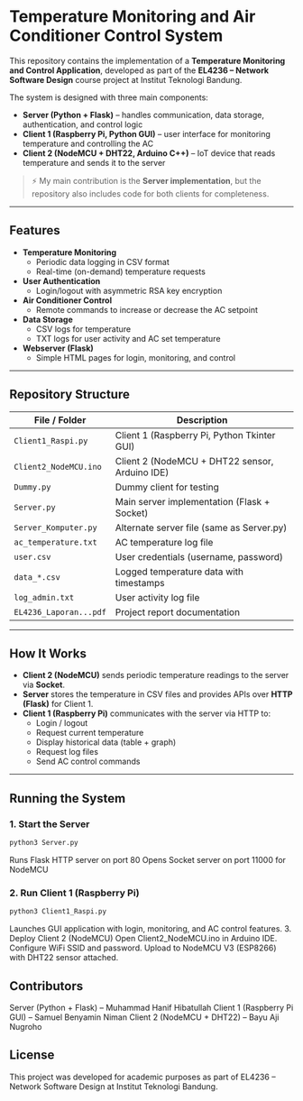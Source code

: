 # Temperature Monitoring and Air Conditioner Control System

This repository contains the implementation of a **Temperature Monitoring and Control Application**, developed as part of the **EL4236 – Network Software Design** course project at Institut Teknologi Bandung.  

The system is designed with three main components:
- **Server (Python + Flask)** – handles communication, data storage, authentication, and control logic  
- **Client 1 (Raspberry Pi, Python GUI)** – user interface for monitoring temperature and controlling the AC  
- **Client 2 (NodeMCU + DHT22, Arduino C++)** – IoT device that reads temperature and sends it to the server  

> ⚡ My main contribution is the **Server implementation**, but the repository also includes code for both clients for completeness.

---

## Features
- **Temperature Monitoring**
  - Periodic data logging in CSV format
  - Real-time (on-demand) temperature requests
- **User Authentication**
  - Login/logout with asymmetric RSA key encryption
- **Air Conditioner Control**
  - Remote commands to increase or decrease the AC setpoint
- **Data Storage**
  - CSV logs for temperature
  - TXT logs for user activity and AC set temperature
- **Webserver (Flask)**
  - Simple HTML pages for login, monitoring, and control

---

## Repository Structure
| File / Folder           | Description                                   |
|-------------------------|-----------------------------------------------|
| `Client1_Raspi.py`      | Client 1 (Raspberry Pi, Python Tkinter GUI)   |
| `Client2_NodeMCU.ino`   | Client 2 (NodeMCU + DHT22 sensor, Arduino IDE)|
| `Dummy.py`              | Dummy client for testing                      |
| `Server.py`             | Main server implementation (Flask + Socket)   |
| `Server_Komputer.py`    | Alternate server file (same as Server.py)     |
| `ac_temperature.txt`    | AC temperature log file                       |
| `user.csv`              | User credentials (username, password)         |
| `data_*.csv`            | Logged temperature data with timestamps       |
| `log_admin.txt`         | User activity log file                        |
| `EL4236_Laporan...pdf`  | Project report documentation                  |


---

## How It Works
- **Client 2 (NodeMCU)** sends periodic temperature readings to the server via **Socket**.  
- **Server** stores the temperature in CSV files and provides APIs over **HTTP (Flask)** for Client 1.  
- **Client 1 (Raspberry Pi)** communicates with the server via HTTP to:  
  - Login / logout  
  - Request current temperature  
  - Display historical data (table + graph)  
  - Request log files  
  - Send AC control commands  

---

## Running the System

### 1. Start the Server
```bash
python3 Server.py
```
Runs Flask HTTP server on port 80
Opens Socket server on port 11000 for NodeMCU
### 2. Run Client 1 (Raspberry Pi)
```bash
python3 Client1_Raspi.py
```
Launches GUI application with login, monitoring, and AC control features.
3. Deploy Client 2 (NodeMCU)
Open Client2_NodeMCU.ino in Arduino IDE.
Configure WiFi SSID and password.
Upload to NodeMCU V3 (ESP8266) with DHT22 sensor attached.

## Contributors
Server (Python + Flask) – Muhammad Hanif Hibatullah
Client 1 (Raspberry Pi GUI) – Samuel Benyamin Niman
Client 2 (NodeMCU + DHT22) – Bayu Aji Nugroho

## License
This project was developed for academic purposes as part of EL4236 – Network Software Design at Institut Teknologi Bandung.
